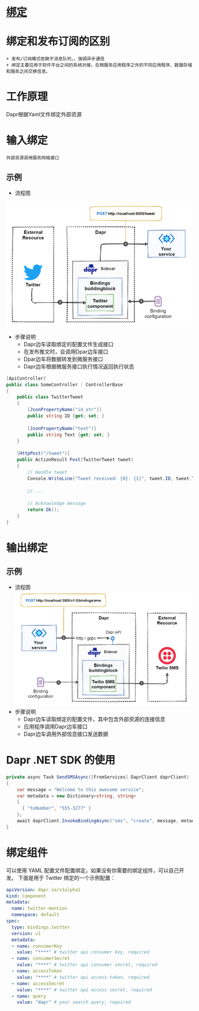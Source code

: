 # [绑定](https://docs.microsoft.com/zh-cn/dotnet/architecture/dapr-for-net-developers/bindings)

# 绑定和发布订阅的区别
    + 发布/订阅模式依赖于消息队列，，强调异步通信
    + 绑定主要应用于软件平台之间的系统对接，在微服务应用程序之外的不同应用程序、数据存储和服务之间交换信息。

# 工作原理
 Dapr根据Yaml文件绑定外部资源

# 输入绑定
    外部资源调用服务网格接口

## 示例
+ 流程图
    
![输入绑定流程图](../Images/input-binding-flow.png "输入绑定流程图")

+ 步骤说明
    + Dapr边车读取绑定的配置文件生成接口
    + 在发布推文时，会调用Dpar边车接口
    + Dpar边车将数据转发到微服务接口
    + Dapr边车根据微服务接口执行情况返回执行状态

```C#
[ApiController]
public class SomeController : ControllerBase
{
    public class TwitterTweet
    {
        [JsonPropertyName("id_str")]
        public string ID {get; set; }

        [JsonPropertyName("text")]
        public string Text {get; set; }
    }

    [HttpPost("/tweet")]
    public ActionResult Post(TwitterTweet tweet)
    {
        // Handle tweet
        Console.WriteLine("Tweet received: {0}: {1}", tweet.ID, tweet.Text);

        // ...

        // Acknowledge message
        return Ok();
    }
}
```
# 输出绑定
## 示例
+ 流程图
![输出绑定流程图](../Images/output-binding-flow.png "输出绑定流程图")
+ 步骤说明
    + Dapr边车读取绑定的配置文件，其中包含外部资源的连接信息
    + 应用程序调用Dapr边车接口
    + Dapr边车调用外部信息接口发送数据
# Dapr .NET SDK 的使用
```C#
private async Task SendSMSAsync([FromServices] DaprClient daprClient)
{
    var message = "Welcome to this awesome service";
    var metadata = new Dictionary<string, string>
    {
      { "toNumber", "555-3277" }
    };
    await daprClient.InvokeBindingAsync("sms", "create", message, metadata);
}
```
# 绑定组件
可以使用 YAML 配置文件配置绑定。如果没有你需要的绑定组件，可以自己开发。 下面是用于 Twitter 绑定的一个示例配置：
```Yaml
apiVersion: dapr.io/v1alpha1
kind: Component
metadata:
  name: twitter-mention
  namespace: default
spec:
  type: bindings.twitter
  version: v1
  metadata:
  - name: consumerKey
    value: "****" # twitter api consumer key, required
  - name: consumerSecret
    value: "****" # twitter api consumer secret, required
  - name: accessToken
    value: "****" # twitter api access token, required
  - name: accessSecret
    value: "****" # twitter api access secret, required
  - name: query
    value: "dapr" # your search query, required
```